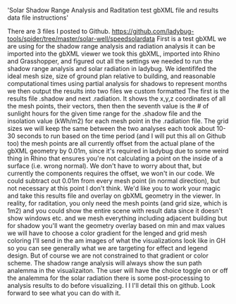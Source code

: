 
'Solar Shadow Range Analysis and Raditation test gbXML file and results data file instructions'

There are 3 files I posted to Github.
https://github.com/ladybug-tools/spider/tree/master/solar-well/speedsolardata
First is a test gbXML we are using for the shadow range analysis and radiation analysis
it can be imported into the gbXML viewer
we took this gbXML, imported into Rhino and Grasshopper, and figured out all the settings we needed to run the shadow range analysis and solar radiation in ladybug. We identififed the ideal mesh size, size of ground plan relative to building, and reasonable computational times using partial analysis for shadows to represent months
we then output the results into two files we custom formatted
The first is the results file .shadow and next .radiation. It shows the x,y,z coordinates of all the mesh points, their vectors, then then the seventh value is the # of sunlight hours for the given time range for the .shadow file and the insolation value (kWh/m2) for each mesh point in the .radiation file.
The grid sizes we will keep the same between the two analyses
each took about 10-30 seconds to run based on the time period
(and I will put this all on Github too)
the mesh points are all currently offset from the actual plane of the gbXML geometry by 0.01m, since it's required in ladybug due to some weird thing in Rhino that ensures you're not calculating a point on the inside of a surface (i.e. wrong normal). We don't have to worry about that, but currently the components requires the offset, we won't in our code. We could subtract out 0.01m from every mesh point (in normal direction), but not necessary at this point I don't think.
We'd like  you to work your magic and take this results file and overlay on gbXML geometry in the viewer. In reality, for raditation, you only need the mesh points (and grid size, which is  1m2) and you could show the entire scene with result data since it doesn't show windows etc. and we mesh everything including adjacent building
but for shadow you'll want the geometry overlay
based on min and max values we will have to choose a color gradient for the lenged and grid mesh coloring
I'll send in the am images of what the visualizations look like in GH so you can see generally what we are targeting for effect and legend design. But of course we are not constrained to that gradient or color scheme. The shadow range analysis will always show the sun path analemma in the visualizaiton. The user will have the choice toggle on or off the analemma for the solar radiation
there is some post-processing to analysis results to do before visualizing. I
I
I'll detail this on github. Look forward to see what you can do with it. 

